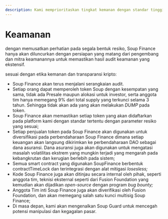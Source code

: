 ```yaml
---
description: Kami memprioritaskan tingkat kemanan dengan standar tinggi diatas segalanya
---
```


# Keamanan

dengan memusatkan perhatian pada segala bentuk resiko, Soup Finance hanya akan diluncurkan dengan persiapan yang matang dari pengembang dan mitra keamanannya untuk memastikan hasil audit keamanan yang ekstensif.

sesuai dengan etika kemanan dan transparansi kripto:

* Soup Finance akan terus menjalani serangkaian audit.
* Setiap orang dapat memperoleh token Soup dengan kesempatan yang sama, tidak ada Presale maupun alokasi untuk investor, serta anggota tim hanya memegang 9% dari total supply yang terkunci selama 3 tahun. Sehingga tidak akan ada yang akan melakukan _DUMP_ pada token.
* Soup Finance akan memastikan setiap token yang akan didaftarkan pada platform kami dengan standar tertentu dengan parameter resiko yang sesuai;
* Setiap penjualan token pada Soup Finance akan digunakan untuk diversifikasi pada perbendaharaan Soup Finance dimana setiap keuangan akan langsung dikirimkan ke perbendaharaan DAO sebagai dana asuransi. Dana asuransi juga akan digunakan untuk mengatasi masalah volatilitas ekstrem yang mungkin terjadi yang mengarah pada kebangkrutan dan kerugian berlebih pada sistem;
* Semua smart contract yang digunakan SoupFinance berbentuk contractTimeLock dan terintegrasi dengan alat mitigasi _losesless;_
* Kode Soup Finance juga akan ditinjau secara internal oleh pihak, seperti anggota tim, teknisi eksternal seperti dari Fusion Foundation yang kemudian akan dijadikan _open-source_ dengan program _bug bounty;_
* Anggota Tim inti Soup Finance juga akan diverifikasi oleh Fusion Foundation, dan akan memegang salah satu kunci multisig Soup Finance;
* Di masa depan, kami akan mengenalkan Soup Guard untuk mencegah potensi manipulasi dan kegagalan pasar.

